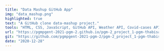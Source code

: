 ```yaml
---
title: "Data Mashup GitHub App"
img: "data_mashup.png"
highlighted: true
text: "A GitHub clone data-mashup project."
tools: "HTML, CSS, JavaScript, GitHub API, Weather API, Covid-cases API and JSON"
url: "https://pgmpgent-2021-pgm-2.github.io/pgm-2_project_1-pgm-thabisadingani/"
git: "https://github.com/pgmpgent-2021-pgm-2/pgm-2_project_1-pgm-thabisadingani"
date: "2020-12-28"
---
```



